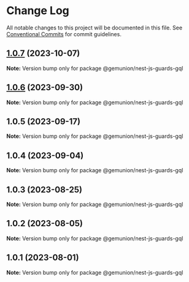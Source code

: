 # Change Log

All notable changes to this project will be documented in this file.
See [Conventional Commits](https://conventionalcommits.org) for commit guidelines.

## [1.0.7](https://github.com/gemunion/nestjs-packages/compare/@gemunion/nest-js-guards-gql@1.0.6...@gemunion/nest-js-guards-gql@1.0.7) (2023-10-07)

**Note:** Version bump only for package @gemunion/nest-js-guards-gql

## [1.0.6](https://github.com/gemunion/nestjs-packages/compare/@gemunion/nest-js-guards-gql@1.0.5...@gemunion/nest-js-guards-gql@1.0.6) (2023-09-30)

**Note:** Version bump only for package @gemunion/nest-js-guards-gql

## 1.0.5 (2023-09-17)

**Note:** Version bump only for package @gemunion/nest-js-guards-gql

## 1.0.4 (2023-09-04)

**Note:** Version bump only for package @gemunion/nest-js-guards-gql

## 1.0.3 (2023-08-25)

**Note:** Version bump only for package @gemunion/nest-js-guards-gql

## 1.0.2 (2023-08-05)

**Note:** Version bump only for package @gemunion/nest-js-guards-gql

## 1.0.1 (2023-08-01)

**Note:** Version bump only for package @gemunion/nest-js-guards-gql
